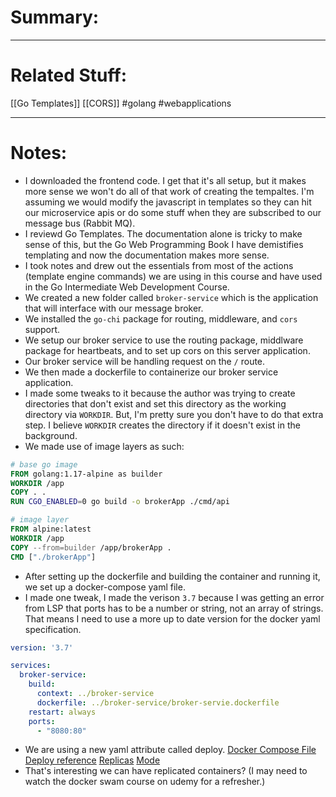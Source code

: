 # Summary:
---
# Related Stuff:
[[Go Templates]]
[[CORS]]
#golang 
#webapplications 

---
# Notes:
- I downloaded the frontend code. I get that it's all setup, but it makes more sense we won't do all of that work of creating the tempaltes. I'm assuming we would modify the javascript in templates so they can hit our microservice apis or do some stuff when they are subscribed to our message bus (Rabbit MQ).
- I reviewd Go Templates. The documentation alone is tricky to make sense of this, but the Go Web Programming Book I have demistifies templating and now the documentation makes more sense.
- I took notes and drew out the essentials from most of the actions (template engine commands) we are  using in this course and have used in the Go Intermediate Web Development Course.
- We created a new folder called `broker-service` which is the application that will interface with our message broker.
- We installed the `go-chi` package for routing, middleware, and `cors` support.
- We setup our broker service to use the routing package, middlware package for heartbeats, and to set up cors on this server application.
- Our broker service will be handling request on the `/` route.
- We then made a dockerfile to containerize our broker service application.
- I made some tweaks to it because the author was trying to create directories that don't exist and set this directory as the working directory via `WORKDIR`. But, I'm pretty sure you don't have to do that extra step. I believe `WORKDIR` creates the directory if it doesn't exist in the background.
- We made use of image layers as such:
```dockerfile
# base go image
FROM golang:1.17-alpine as builder
WORKDIR /app
COPY . .
RUN CGO_ENABLED=0 go build -o brokerApp ./cmd/api

# image layer
FROM alpine:latest
WORKDIR /app
COPY --from=builder /app/brokerApp .
CMD ["./brokerApp"]

```
- After setting up the dockerfile and building the container and running it, we set up a docker-compose yaml file.
- I made one tweak, I made the verison `3.7` because I was getting an error from LSP that ports has to be a number or string, not an array of strings. That means I need to use a more up to date version for the docker yaml specification.
```yaml
version: '3.7'

services:
  broker-service: 
    build:
      context: ../broker-service
      dockerfile: ../broker-service/broker-servie.dockerfile
    restart: always
    ports: 
      - "8080:80"

```
- We are using a new yaml attribute called deploy.
	[Docker Compose File Deploy reference](https://docs.docker.com/compose/compose-file/deploy/#replicas)
	[Replicas](https://docs.docker.com/compose/compose-file/deploy/#replicas)
	[Mode](https://docs.docker.com/compose/compose-file/deploy/#mode)
- That's interesting we can have replicated containers? (I may need to watch the docker swam course on udemy for a refresher.) 